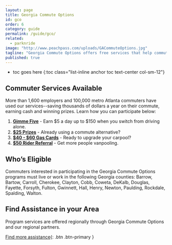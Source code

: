 ```yaml
---
layout: page
title: Georgia Commute Options
id: gco
order: 6
category: guide
permalink: /guide/gco/
related: 
  - parknride
image: "http://www.peachpass.com/uploads/GACommuteOptions.jpg"
tagline: "Georgia Commute Options offers free services that help commuters and employers make the switch from driving alone to a commute alternative, all part of a regional effort to reduce traffic congestion and improve air quality."
published: true
---
```




* toc goes here
{:toc class="list-inline anchor toc text-center col-sm-12"}

## Commuter Services Available

More than 1,600 employers and 100,000 metro Atlanta commuters have used our services--saving thousands of dollars a year on their commute, earning cash and winning prizes. Learn how you can participate below:

1. [**Gimme Five**](http://www.georgiacommuteoptions.com/Save-Your-Commute/Earn-Cash.-Win-Prizes/Select-a-Reward/Gimme-Five) - Earn $5 a day up to $150 when you switch from driving alone.
2. [**$25 Prizes**](http://www.georgiacommuteoptions.com/Save-Your-Commute/Earn-Cash.-Win-Prizes/Select-a-Reward/25-Prizes) - Already using a commute alternative?
3. [**$40 - $60 Gas Cards**](http://www.georgiacommuteoptions.com/Save-Your-Commute/Earn-Cash.-Win-Prizes/Select-a-Reward/40-60-Gas-Cards) - Ready to upgrade your carpool?
4. [**$50 Rider Referral**](http://www.georgiacommuteoptions.com/Save-Your-Commute/Clean-Commute-Modes/Vanpooling/Vanpool-Incentive-Program) - Get more people vanpooling.

## Who’s Eligible

Commuters interested in participating in the Georgia Commute Options programs must live or work in the following Georgia counties: Barrow, Bartow, Carroll, Cherokee, Clayton, Cobb, Coweta, DeKalb, Douglas, Fayette, Forsyth, Fulton, Gwinnett, Hall, Henry, Newton, Paulding, Rockdale, Spalding, Walton.

## Find Assistance in your Area

Program services are offered regionally through Georgia Commute Options and our regional partners.

[Find more assistance](http://www.georgiacommuteoptions.com/Services-In-Your-Area/Metro-Atlanta-Services-Map){: .btn .btn-primary }
